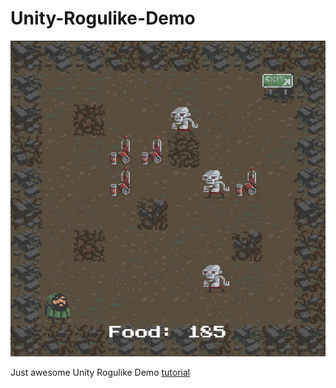# Unity-Rogulike-Demo

![pic](https://github.com/icecolla/Unity-Rogulike-Demo/blob/main/Stufffs/Screen%20Shot%202020-12-23%20at%2017.49.10.png)

Just awesome Unity Rogulike Demo [tutorial](https://learn.unity.com/project/2d-roguelike-tutorial)
